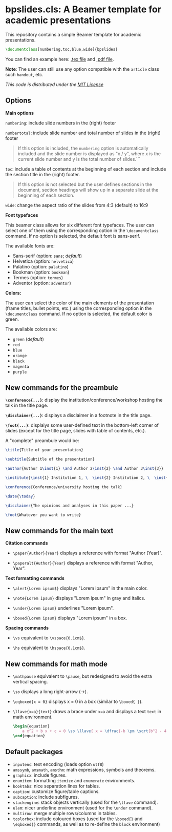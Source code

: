 
# bpslides.cls: A Beamer template for academic presentations

This repository contains a simple Beamer template for academic presentations.

```LaTex
\documentclass[numbering,toc,blue,wide]{bpslides}
```

You can find an example here: [.tex file](example/example.tex) and [.pdf file](example/example.pdf).

**Note**: The user can still use any option compatible with the ```article``` class such ```handout```, etc.

_This code is distributed under the [MIT License](LICENSE)_

## Options

**Main options**

```numbering```: include slide numbers in the (right) footer

```numbertotal```: include slide number and total number of slides in the (right) footer
>If this option is included, the ```numbering``` option is automatically included and the slide number is displayed as "x / y", where x is the current slide number and y is the total number of slides.```

```toc```: include a table of contents at the beginning of each section and include the section title in the (right) footer.
>If this option is not selected but the user defines sections in the document, section headings will show up in a separate slide at the beginning of each section.

```wide```: change the aspect ratio of the slides from 4:3 (default) to 16:9

**Font typefaces**

This beamer class allows for six different font typefaces. The user can select one of them using the corresponding option in the ```\documentclass``` command. If no option is selected, the default font is sans-serif.

The available fonts are:
- Sans-serif (option: ```sans```; _default_)
- Helvetica (option: ```helvetica```)
- Palatino (option: ```palatino```)
- Bookman (option: ```bookman```)
- Termes (option: ```termes```)
- Adventor (option: ```adventor```)

**Colors:**

The user can select the color of the main elements of the presentation (frame titles, bullet points, etc.) using the corresponding option in the ```\documentclass``` command. If no option is selected, the default color is green.

The available colors are:
- ```green``` (_default_)
- ```red```
- ```blue```
- ```orange```
- ```black```
- ```magenta```
- ```purple```

## New commands for the preambule

**```\conference{...}```**: display the institution/conference/workshop hosting the talk in the title page.

**```\disclaimer{...}```**: displays a disclaimer in a footnote in the title page.

**```\foot{...}```**: displaiys some user-defined text in the bottom-left corner of slides (except for the title page, slides with table of contents, etc.).


A "complete" preambule would be:

```Latex
\title{Title of your presentation}

\subtitle{Subtitle of the presentation}

\author{Author 1\inst{1} \and Author 2\inst{2} \and Author 3\inst{3}}

\institute{\inst{1} Institution 1, \  \inst{2} Institution 2, \  \inst{3} Institution 3}

\conference{Conference/university hosting the talk}

\date{\today}

\disclaimer{The opinions and analyses in this paper ...}

\foot{Whatever you want to write}
```

## New commands for the main text

**Citation commands**

- ```\paper{Author}{Year}``` displays a reference with format "Author (Year)".

- ```\paperalt{Author}{Year}``` displays a reference with format "Author, Year".

**Text formatting commands**

- ```\alert{Lorem ipsum$}``` displays "Lorem ipsum" in the main color.

- ```\note{Lorem ipsum}``` displays "Lorem ipsum" in gray and italics.

- ```\under{Lorem ipsum}``` underlines "Lorem ipsum".

- ```\boxed{Lorem ipsum}``` displays "Lorem ipsum" in a box.

**Spacing commands**

- ```\vs``` equivalent to ```\vspace{0.1cm$}```.

- ```\hs``` equivalent to ```\hspace{0.1cm$}```.

## New commands for math mode


- ```\mathpause``` equivalent to ```\pause```, but redesigned to avoid the extra vertical spacing.

- ```\so``` displays a long right-arrow ($\longrightarrow$).
 
- ```\eqboxed{x = 0}``` displays x = 0 in a box (similar to ```\boxed{ }```).
 
- ```\llave{x=a}{text}``` draws a brace under ```x=a``` and displays a text ```text``` in math environment.

    ```latex
    \begin{equation}
        a x^2 + b x + c = 0 \so \llave{ x = \dfrac{-b \pm \sqrt{b^2 - 4ac}}{2a} }{ Solutions }
    \end{equation}
    ```

## Default packages

- ```inputenc```: text encoding (loads option ``utf8``)
- ```amssymb```, ```amsmath```, ```amsthm```: math expressions, symbols and theorems.
- ```graphicx```: include figures.
- ```enumitem```: formatting ```itemize``` and ```enumerate``` environments.
- ```booktabs```: nice separation lines for tables.
- ```caption```: customize figure/table captions.
- ```subcaption```: include subfigures.
- ```stackengine```:  stack objects vertically (used for the ```\llave``` command).
- ```ulem```: nicer underline environment (used for the ```\under``` command).
- ```multirow```: merge multiple rows/columns in tables.
- ```tcolorbox```: include coloured boxes  (used for the ```\boxed{}``` and ```\eqboxed{}``` commands, as well as to re-define the ```block``` environment)